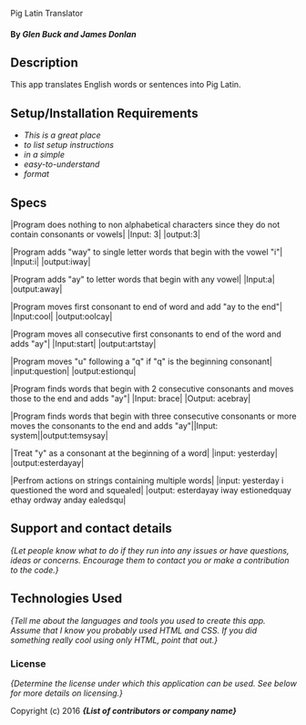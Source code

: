 Pig Latin Translator



#### By _Glen Buck and James Donlan_

## Description

This app translates English words or sentences into Pig Latin.

## Setup/Installation Requirements

* _This is a great place_
* _to list setup instructions_
* _in a simple_
* _easy-to-understand_
* _format_



## Specs

|Program does nothing to non alphabetical characters since they do not contain consonants or vowels|    |Input: 3| |output:3|

|Program adds "way" to single letter words that begin with the vowel "i"|
                                |Input:i| |output:iway|

|Program adds "ay" to letter words that begin with any vowel|
                                |Input:a| |output:away|

|Program moves first consonant to end of word and add "ay to the end"|
                                |Input:cool| |output:oolcay|

|Program moves all consecutive first consonants to end of the word and adds "ay"| |Input:start| |output:artstay|


|Program moves "u" following a "q" if "q" is the beginning consonant|
                                |input:question| |output:estionqu|


|Program finds words that begin with 2 consecutive consonants and moves those to the end and adds "ay"| |Input: brace| |Output: acebray|


|Program finds words that begin  with three consecutive consonants or more moves the consonants to the end and adds "ay"||Input: system||output:temsysay|

|Treat "y" as a consonant at the beginning of a word|
                                  |input: yesterday| |output:esterdayay|

|Perfrom actions on strings containing multiple words|
        |input: yesterday i questioned the word and squealed|
        |output: esterdayay iway estionedquay ethay ordway anday ealedsqu|





## Support and contact details

_{Let people know what to do if they run into any issues or have questions, ideas or concerns.  Encourage them to contact you or make a contribution to the code.}_

## Technologies Used

_{Tell me about the languages and tools you used to create this app. Assume that I know you probably used HTML and CSS. If you did something really cool using only HTML, point that out.}_

### License

*{Determine the license under which this application can be used.  See below for more details on licensing.}*

Copyright (c) 2016 **_{List of contributors or company name}_**
